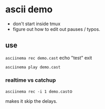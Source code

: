 # ascii demo
- don't start inside tmux
- figure out how to edit out pauses / typos.

## use
 
`asciinema rec demo.cast`
    echo "test"
    exit

`asciinema play demo.cast`


### realtime vs catchup

`asciinema rec -i 1 demo.cast`o

makes it skip the delays.
